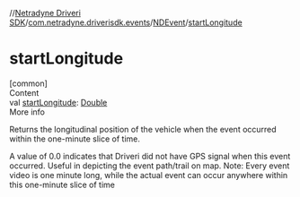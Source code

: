 //[Netradyne Driveri SDK](../../index.md)/[com.netradyne.driverisdk.events](../index.md)/[NDEvent](index.md)/[startLongitude](start-longitude.md)



# startLongitude  
[common]  
Content  
val [startLongitude](start-longitude.md): [Double](https://kotlinlang.org/api/latest/jvm/stdlib/kotlin/-double/index.html)  
More info  


Returns the longitudinal position of the vehicle when the event occurred within the one-minute slice of time.



A value of 0.0 indicates that Driveri did not have GPS signal when this event occurred. Useful in depicting the event path/trail on map. Note: Every event video is one minute long, while the actual event can occur anywhere within this one-minute slice of time

  



